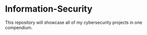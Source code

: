 # Information-Security
This repository will showcase all of my cybersecurity projects in one compendium. 
